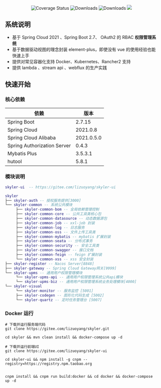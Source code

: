 <p align="center">
 <img src="https://img.shields.io/badge/Spring%20Cloud-2021-blue.svg" alt="Coverage Status">
 <img src="https://img.shields.io/badge/Spring%20Boot-2.7-blue.svg" alt="Downloads">
 <img src="https://img.shields.io/badge/Vue-3.2-blue.svg" alt="Downloads">
 <img src="https://img.shields.io/github/license/skyler-mesh/skyler"/>
</p>

## 系统说明

- 基于 Spring Cloud 2021 、Spring Boot 2.7、 OAuth2 的 RBAC **权限管理系统**
- 基于数据驱动视图的理念封装 element-plus，即使没有 vue 的使用经验也能快速上手
- 提供对常见容器化支持 Docker、Kubernetes、Rancher2 支持
- 提供 lambda 、stream api 、webflux 的生产实践

## 快速开始
### 核心依赖

| 依赖                          | 版本         |
|-----------------------------|------------|
| Spring Boot                 | 2.7.15     |
| Spring Cloud                | 2021.0.8   |
| Spring Cloud Alibaba        | 2021.0.5.0 |
| Spring Authorization Server | 0.4.3      |
| Mybatis Plus                | 3.5.3.1    |
| hutool                      | 5.8.1      |

### 模块说明

```lua
skyler-ui  -- https://gitee.com/lizuoyang/skyler-ui

skyler
├── skyler-auth -- 授权服务提供[3000]
└── skyler-common -- 系统公共模块
     ├── skyler-common-bom -- 全局依赖管理控制
     ├── skyler-common-core -- 公共工具类核心包
     ├── skyler-common-datasource -- 动态数据源包
     ├── skyler-common-job -- xxl-job 封装
     ├── skyler-common-log -- 日志服务
     ├── skyler-common-oss -- 文件上传工具类
     ├── skyler-common-mybatis -- mybatis 扩展封装
     ├── skyler-common-seata -- 分布式事务
     ├── skyler-common-security -- 安全工具类
     ├── skyler-common-swagger -- 接口文档
     ├── skyler-common-feign -- feign 扩展封装
     └── skyler-common-xss -- xss 安全封装
├── skyler-register -- Nacos Server[8848]
├── skyler-gateway -- Spring Cloud Gateway网关[9999]
└── skyler-upms -- 通用用户权限管理模块
     └── skyler-upms-api -- 通用用户权限管理系统公共api模块
     └── skyler-upms-biz -- 通用用户权限管理系统业务处理模块[4000]
└── skyler-visual
     └── skyler-monitor -- 服务监控 [5001]
     ├── skyler-codegen -- 图形化代码生成 [5002]
     └── skyler-quartz -- 定时任务管理台 [5007]
```


### Docker 运行

```
# 下载并运行服务端代码
git clone https://gitee.com/lizuoyang/skyler.git

cd skyler && mvn clean install && docker-compose up -d

# 下载并运行前端UI
git clone https://gitee.com/lizuoyang/skyler-ui

cd skyler-ui && npm install -g cnpm --registry=https://registry.npm.taobao.org


cnpm install && cnpm run build:docker && cd docker && docker-compose up -d
